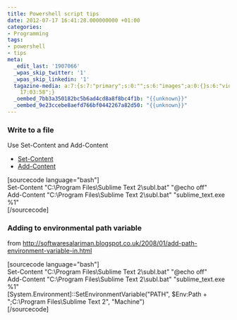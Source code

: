 ```yaml
---
title: Powershell script tips
date: 2012-07-17 16:41:28.000000000 +01:00
categories:
- Programming
tags:
- powershell
- tips
meta:
  _edit_last: '1907066'
  _wpas_skip_twitter: '1'
  _wpas_skip_linkedin: '1'
  tagazine-media: a:7:{s:7:"primary";s:0:"";s:6:"images";a:0:{}s:6:"videos";a:0:{}s:11:"image_count";s:1:"0";s:6:"author";s:7:"1907066";s:7:"blog_id";s:7:"1833431";s:9:"mod_stamp";s:19:"2012-07-17
    17:03:58";}
  _oembed_7bb3a350182bc5b6ad4cd8a8f8bc4f1b: "{{unknown}}"
  _oembed_9e23ccebe8aefd766bf0442267a82d50: "{{unknown}}"
---
```

<h3>Write to a file</h3>
<p>Use Set-Content and Add-Content</p>
<ul>
<li><a href="http://stackoverflow.com/questions/5287245/how-to-write-cmd-files-from-powershell">Set-Content</a></li>
<li><a href="http://technet.microsoft.com/library/ee176959.aspx">Add-Content</a></li>
</ul>
<p>[sourcecode language="bash"]<br />
Set-Content &quot;C:\Program Files\Sublime Text 2\subl.bat&quot; &quot;@echo off&quot;<br />
Add-Content &quot;C:\Program Files\Sublime Text 2\subl.bat&quot; &quot;sublime_text.exe %1&quot;<br />
[/sourcecode]</p>
<h3>Adding to environmental path variable</h3>
<p>from <a href="http://softwaresalariman.blogspot.co.uk/2008/01/add-path-environment-variable-in.html">http://softwaresalariman.blogspot.co.uk/2008/01/add-path-environment-variable-in.html</a></p>
<p>[sourcecode language="bash"]<br />
Set-Content &quot;C:\Program Files\Sublime Text 2\subl.bat&quot; &quot;@echo off&quot;<br />
Add-Content &quot;C:\Program Files\Sublime Text 2\subl.bat&quot; &quot;sublime_text.exe %1&quot;<br />
[System.Environment]::SetEnvironmentVariable(&quot;PATH&quot;, $Env:Path + &quot;;C:\Program Files\Sublime Text 2&quot;, &quot;Machine&quot;)<br />
[/sourcecode]</p>
